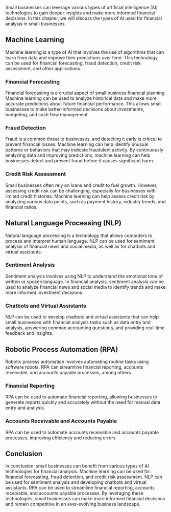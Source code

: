 
Small businesses can leverage various types of artificial intelligence (AI) technologies to gain deeper insights and make more informed financial decisions. In this chapter, we will discuss the types of AI used for financial analysis in small businesses.

Machine Learning
----------------

Machine learning is a type of AI that involves the use of algorithms that can learn from data and improve their predictions over time. This technology can be used for financial forecasting, fraud detection, credit risk assessment, and other applications.

### Financial Forecasting

Financial forecasting is a crucial aspect of small business financial planning. Machine learning can be used to analyze historical data and make more accurate predictions about future financial performance. This allows small businesses to make better-informed decisions about investments, budgeting, and cash flow management.

### Fraud Detection

Fraud is a common threat to businesses, and detecting it early is critical to prevent financial losses. Machine learning can help identify unusual patterns or behaviors that may indicate fraudulent activity. By continuously analyzing data and improving predictions, machine learning can help businesses detect and prevent fraud before it causes significant harm.

### Credit Risk Assessment

Small businesses often rely on loans and credit to fuel growth. However, assessing credit risk can be challenging, especially for businesses with limited credit histories. Machine learning can help assess credit risk by analyzing various data points, such as payment history, industry trends, and financial ratios.

Natural Language Processing (NLP)
---------------------------------

Natural language processing is a technology that allows computers to process and interpret human language. NLP can be used for sentiment analysis of financial news and social media, as well as for chatbots and virtual assistants.

### Sentiment Analysis

Sentiment analysis involves using NLP to understand the emotional tone of written or spoken language. In financial analysis, sentiment analysis can be used to analyze financial news and social media to identify trends and make more informed investment decisions.

### Chatbots and Virtual Assistants

NLP can be used to develop chatbots and virtual assistants that can help small businesses with financial analysis tasks such as data entry and analysis, answering common accounting questions, and providing real-time feedback and insights.

Robotic Process Automation (RPA)
--------------------------------

Robotic process automation involves automating routine tasks using software robots. RPA can streamline financial reporting, accounts receivable, and accounts payable processes, among others.

### Financial Reporting

RPA can be used to automate financial reporting, allowing businesses to generate reports quickly and accurately without the need for manual data entry and analysis.

### Accounts Receivable and Accounts Payable

RPA can be used to automate accounts receivable and accounts payable processes, improving efficiency and reducing errors.

Conclusion
----------

In conclusion, small businesses can benefit from various types of AI technologies for financial analysis. Machine learning can be used for financial forecasting, fraud detection, and credit risk assessment. NLP can be used for sentiment analysis and developing chatbots and virtual assistants. RPA can be used to streamline financial reporting, accounts receivable, and accounts payable processes. By leveraging these technologies, small businesses can make more informed financial decisions and remain competitive in an ever-evolving business landscape.
